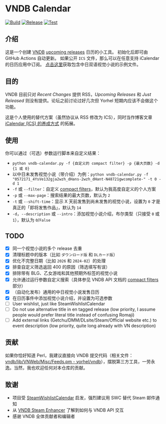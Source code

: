 # VNDB Calendar

[![Build](https://github.com/Vinfall/VNDB-Calendar/actions/workflows/gen-calendar.yml/badge.svg)](https://github.com/Vinfall/VNDB-Calendar/actions/workflows/gen-calendar.yml) [![Release](https://github.com/Vinfall/VNDB-Calendar/actions/workflows/release-calendar.yml/badge.svg)](https://github.com/Vinfall/VNDB-Calendar/actions/workflows/release-calendar.yml) [![Test](https://github.com/Vinfall/VNDB-Calendar/actions/workflows/test.yml/badge.svg)](https://github.com/Vinfall/VNDB-Calendar/actions/workflows/test.yml)

## 介绍

这是一个创建 [VNDB](https://vndb.org) [upcoming releases](https://vndb.org/r?f=01731;o=a;s=released) 日历的小工具。
初始化后即可由 GitHub Actions 自动更新。
如果公开 `ICS` 文件，那么可以在任意支持 iCalendar 的日历应用中订阅。
[点击这里](https://github.com/Vinfall/VNDB-Calendar/releases/download/zh/vndb-calendar.ics)获取包含中日双语视觉小说的示例文件。

## 目的

VNDB 目前只对 *Recent Changes* 提供 RSS，*Upcoming Releases* 和 *Just Released* 则没有提供。论坛之前讨论过好几次但 Yorhel 短期内应该不会做这个功能。

这是个人使用的替代方案（虽然协议从 RSS 修改为 ICS），同时当作博客文章 [iCalendar (ICS) 的养成方式](https://blog.vinfall.com/posts/2023/12/ics/) 的拓展。

## 使用

你可以通过（可选）参数运行脚本来自定义结果：
- `python vndb-calendar.py -f {自定义的 compact filter} -p {最大页数} -d {1 或 0}`
- 以中日未发售视觉小说（带介绍）为例：`python vndb-calendar.py -f "0572171_4YsVe132gja2wzh_dHans-2wzh_dHant-N48721gwcomplete-" -t 0 -d 1`
- `-f` 或 `--filter`：自定义 [compact filters](https://api.vndb.org/kana#filters)，默认为我高度自定义的个人方案
- `-p` 或 `--max-page`：搜索结果的最大页数，默认为 `2`
- `-t` 或 `--shift-time`：显示 X 天前发售到尚未发售的视觉小说，设置为 `0` 才是真正的「即将发售作品」，默认为 `14`
- `-d`，`--description` 或 `--intro`：添加视觉小说介绍，布尔类型（只接受 `0` 或 `1`），默认为 `0`/`False`

## TODO

- [x] 同一个视觉小说的多个 release 去重
- [x] 清理标题中的版本（比如 `ダウンロード版` 和 `DLカード版`）
- [x] 优化不完整日期（比如 `2026` 和 `2024-02`）的处理
- [x] 排查自定义筛选返回 400 的原因（筛选填写有误）
- [x] 排除带有 BLG、乙女游戏和其他预期外标签的视觉小说
- [x] 允许通过运行参数自定义搜索（具体参见 VNDB API 文档的 [compact filters](https://api.vndb.org/kana#filters) 部分）
- [x] （自动化发布）通用的中日视觉小说发售日历
- [x] 在日历事件中添加视觉小说介绍，并设置为可选参数
- [ ] User wishlist, just like SteamWishlistCalendar
- [ ] Do not use alternative title in en tagged release (low priority, I assume people would prefer literal title instead of confusing Romaji)
- [ ] Add external links (Getchu/DMM/DLsite/Steam/Official website etc.) to event description (low priority, quite long already with VN description)

## 贡献

如果你恰好知道 Perl，我建议直接向 VNDB 提交代码（相关文件：[vndb/lib/VNWeb/Misc/Feeds.pm - yorhel/vndb](https://code.blicky.net/yorhel/vndb/src/branch/master/lib/VNWeb/Misc/Feeds.pm)），摆脱第三方工具，一劳永逸。当然，我也欢迎任何对本仓库的贡献。

## 致谢

- 项目受 [SteamWishlistCalendar](https://github.com/icue/SteamWishlistCalendar) 启发，强烈建议用 SWC 替代 Steam 邮件通知
- 从 [VNDB Steam Enhancer](https://greasyfork.org/en/scripts/456166-vndb-steam-enhancer/code) 了解到如何与 VNDB API 交互
- 感谢 VNDB 全体贡献者和编辑者
